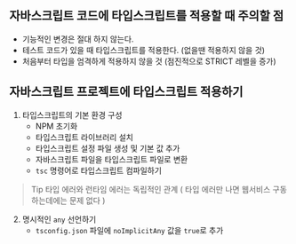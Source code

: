 ## 자바스크립트 코드에 타입스크립트를 적용할 때 주의할 점

- 기능적인 변경은 절대 하지 않는다.
- 테스트 코드가 있을 때 타입스크립트를 적용한다. (없을땐 적용하지 않을 것)
- 처음부터 타입을 엄격하게 적용하지 않을 것 (점진적으로 STRICT 레벨을 증가)

## 자바스크립트 프로젝트에 타입스크립트 적용하기

1. 타입스크립트의 기본 환경 구성
    - NPM 초기화
    - 타입스크립트 라이브러리 설치
    - 타입스크립트 설정 파일 생성 및 기본 값 추가
    - 자바스크립트 파일을 타입스크립트 파일로 변환
    - `tsc` 명령어로 타입스크립트 컴파일하기

> Tip
> 타입 에러와 런타임 에러는 독립적인 관계 ( 타입 에러만 나면 웹서비스 구동하는데에는 문제 없다 )

2. 명시적인 `any` 선언하기
    - `tsconfig.json` 파일에 `noImplicitAny` 값을 `true`로 추가